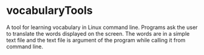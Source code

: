 # vocabularyTools

A tool for learning vocabulary in Linux command line. Programs ask the user to translate the words displayed on the screen. The words are in a simple text file and the text file is argument of the program while calling it from command line.
